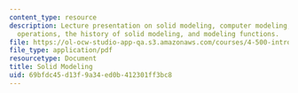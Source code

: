 ```yaml
---
content_type: resource
description: Lecture presentation on solid modeling, computer modeling, solid modeling
  operations, the history of solid modeling, and modeling functions.
file: https://ol-ocw-studio-app-qa.s3.amazonaws.com/courses/4-500-introduction-to-design-computing-fall-2008/69bfdc45d13f9a34ed0b412301ff3bc8_lec2a.pdf
file_type: application/pdf
resourcetype: Document
title: Solid Modeling
uid: 69bfdc45-d13f-9a34-ed0b-412301ff3bc8
---
```

